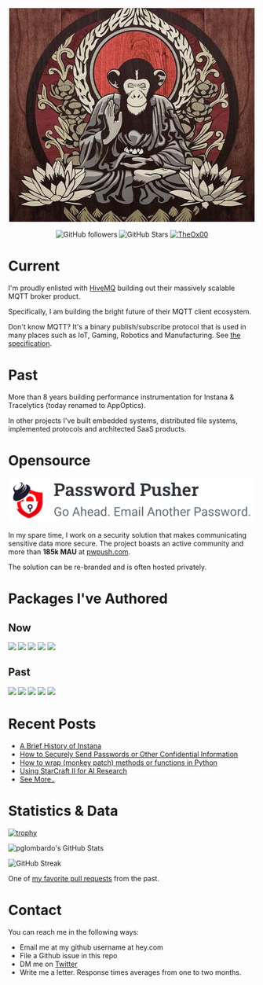 <div align="center">
<img src="./assets/meditating_monkey.jpg"/>

<br/>

![GitHub followers](https://img.shields.io/github/followers/pglombardo?logo=GitHub&style=for-the-badge&label=Github%20Followers)
![GitHub Stars](https://img.shields.io/github/stars/pglombardo?affiliations=OWNER%2CCOLLABORATOR&style=for-the-badge&label=Github%20Stars)
[![TheOx00](https://img.shields.io/static/v1?label=Blog&message=The0x00.dev&color=blue&style=for-the-badge)](https://the0x00.dev)

</div>

# Current

I'm proudly enlisted with [HiveMQ](https://www.hivemq.com) building out their massively scalable MQTT broker product.

Specifically, I am building the bright future of their MQTT client ecosystem.

Don't know MQTT?  It's a binary publish/subscribe protocol that is used in many places such as IoT, Gaming, Robotics and Manufacturing.  See [the specification](https://mqtt.org).

# Past

More than 8 years building performance instrumentation for Instana & Tracelytics (today renamed to AppOptics).

In other projects I've built embedded systems, distributed file systems, implemented protocols and architected SaaS products.

# Opensource

[![Password Pusher](./assets/pwpush-horizontal-logo.png)](https://github.com/pglombardo/PasswordPusher)

In my spare time, I work on a security solution that makes communicating sensitive data more secure.  The project boasts an active community and more than **185k MAU** at [pwpush.com](https://pwpush.com).

The solution can be re-branded and is often hosted privately.

# Packages I've Authored

## Now

[![](https://img.shields.io/nuget/dt/HiveMQtt?label=HiveMQtt%20&logo=NuGet&style=for-the-badge)](https://www.nuget.org/packages/HiveMQtt)
[![](https://img.shields.io/docker/pulls/pglombardo/pwpush-ephemeral?label=pwpush-ephemeral%20Docker%20Container&logo=docker&style=for-the-badge)](https://hub.docker.com/r/pglombardo/pwpush-ephemeral)
[![](https://img.shields.io/docker/pulls/pglombardo/pwpush-postgres?label=pwpush-postgres%20Docker%20Container&logo=docker&style=for-the-badge)](https://hub.docker.com/r/pglombardo/pwpush-postgres)
[![](https://img.shields.io/docker/pulls/pglombardo/pwpush-mysql?label=pwpush-mysql%20Docker%20Container&logo=docker&style=for-the-badge)](https://hub.docker.com/r/pglombardo/pwpush-mysql)
[![](https://img.shields.io/pypi/dm/pwpush?label=pwpush%20CLI%20Python%20Package&logo=python&style=for-the-badge)](https://pypi.org/project/pwpush/)

## Past
[![](https://img.shields.io/pypi/dm/instana?label=Instana%20Python%20Package&logo=python&style=for-the-badge)](https://pypi.org/project/instana/)
[![](https://img.shields.io/gem/dt/instana?label=Instana%20Ruby%20Gem&style=for-the-badge&logo=ruby)](https://rubygems.org/gems/instana)
[![](https://img.shields.io/gem/dt/traceview?label=TraceView%20Ruby%20Gem&style=for-the-badge&logo=ruby)](https://rubygems.org/gems/traceview)
[![](https://img.shields.io/gem/dt/oboe?label=Oboe%20Ruby%20Gem&logo=ruby&style=for-the-badge)](https://rubygems.org/gems/oboe)
[![](https://img.shields.io/gem/dt/oboe-heroku?label=Oboe%20Heroku%20Ruby%20Gem&logo=ruby&style=for-the-badge)](https://rubygems.org/gems/oboe-heroku)

# Recent Posts

* [A Brief History of Instana](https://the0x00.dev/instana/History-of-Instana/)
* [How to Securely Send Passwords or Other Confidential Information](https://the0x00.dev/passwordpusher/How-and-Why-Send-Password-Securely/)
* [How to wrap (monkey patch) methods or functions in Python](https://the0x00.dev/python/How-to-monkey-patch-a-method-or-function-in-python/)
* [Using StarCraft II for AI Research](https://the0x00.dev/deep%20learning/python/ai/Using-StarCraft-2-for-AI-development/)
* [See More..](https://the0x00.dev)

# Statistics & Data

[![trophy](https://github-profile-trophy.vercel.app/?username=pglombardo&theme=onedark)](https://github.com/ryo-ma/github-profile-trophy)

![pglombardo's GitHub Stats](https://github-readme-stats.vercel.app/api?username=pglombardo&count_private=true&theme=radical&show_icons=true&title_color=0891b2&&show=reviews,discussions_started,discussions_answered,prs_merged,prs_merged_percentage)

![GitHub Streak](https://github-readme-streak-stats.herokuapp.com?user=pglombardo&theme=blueberry)

One of [my favorite pull requests](https://github.com/tracelytics/ruby-traceview/pull/168) from the past.

# Contact

You can reach me in the following ways:

* Email me at my github username at hey.com
* File a Github issue in this repo
* DM me on [Twitter](https://twitter.com/pglombardo)
* Write me a letter.  Response times averages from one to two months.
